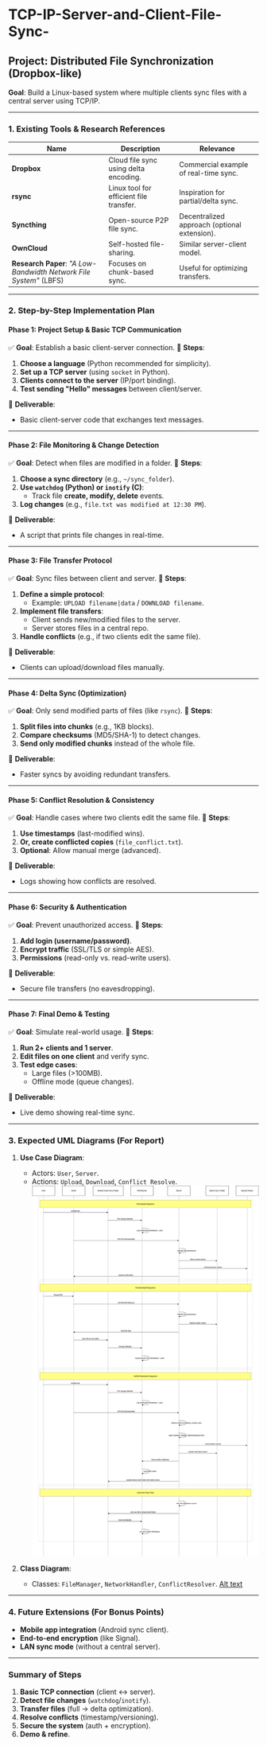 # TCP-IP-Server-and-Client-File-Sync-

## **Project: Distributed File Synchronization (Dropbox-like)**
**Goal**: Build a Linux-based system where multiple clients sync files with a central server using TCP/IP. 
 
---
 
### **1. Existing Tools & Research References** 
| Name | Description | Relevance | 
|------|-------------|-----------| 
| **Dropbox** | Cloud file sync using delta encoding. | Commercial example of real-time sync. | 
| **rsync** | Linux tool for efficient file transfer. | Inspiration for partial/delta sync. | 
| **Syncthing** | Open-source P2P file sync. | Decentralized approach (optional extension). | 
| **OwnCloud** | Self-hosted file-sharing. | Similar server-client model. | 
| **Research Paper**: *"A Low-Bandwidth Network File System"* (LBFS) | Focuses on chunk-based sync. | Useful for optimizing transfers. | 
 
---
 
### **2. Step-by-Step Implementation Plan** 
 
#### **Phase 1: Project Setup & Basic TCP Communication** 
✅ **Goal**: Establish a basic client-server connection. 
🔹 **Steps**: 
1. **Choose a language** (Python recommended for simplicity). 
2. **Set up a TCP server** (using `socket` in Python). 
3. **Clients connect to the server** (IP/port binding). 
4. **Test sending "Hello" messages** between client/server. 
 
📌 **Deliverable**: 
- Basic client-server code that exchanges text messages. 
 
---
 
#### **Phase 2: File Monitoring & Change Detection** 
✅ **Goal**: Detect when files are modified in a folder. 
🔹 **Steps**: 
1. **Choose a sync directory** (e.g., `~/sync_folder`). 
2. **Use `watchdog` (Python) or `inotify` (C)**: 
   - Track file **create, modify, delete** events. 
3. **Log changes** (e.g., `file.txt was modified at 12:30 PM`). 
 
📌 **Deliverable**: 
- A script that prints file changes in real-time. 
 
---
 
#### **Phase 3: File Transfer Protocol** 
✅ **Goal**: Sync files between client and server. 
🔹 **Steps**: 
1. **Define a simple protocol**: 
   - Example: `UPLOAD filename|data` / `DOWNLOAD filename`. 
2. **Implement file transfers**: 
   - Client sends new/modified files to the server. 
   - Server stores files in a central repo. 
3. **Handle conflicts** (e.g., if two clients edit the same file). 
 
📌 **Deliverable**: 
- Clients can upload/download files manually. 
 
---
 
#### **Phase 4: Delta Sync (Optimization)** 
✅ **Goal**: Only send modified parts of files (like `rsync`). 
🔹 **Steps**: 
1. **Split files into chunks** (e.g., 1KB blocks). 
2. **Compare checksums** (MD5/SHA-1) to detect changes. 
3. **Send only modified chunks** instead of the whole file. 
 
📌 **Deliverable**: 
- Faster syncs by avoiding redundant transfers. 
 
---
 
#### **Phase 5: Conflict Resolution & Consistency** 
✅ **Goal**: Handle cases where two clients edit the same file. 
🔹 **Steps**: 
1. **Use timestamps** (last-modified wins). 
2. **Or, create conflicted copies** (`file_conflict.txt`). 
3. **Optional**: Allow manual merge (advanced). 
 
📌 **Deliverable**: 
- Logs showing how conflicts are resolved. 
 
---
 
#### **Phase 6: Security & Authentication** 
✅ **Goal**: Prevent unauthorized access. 
🔹 **Steps**: 
1. **Add login (username/password)**. 
2. **Encrypt traffic** (SSL/TLS or simple AES). 
3. **Permissions** (read-only vs. read-write users). 
 
📌 **Deliverable**: 
- Secure file transfers (no eavesdropping). 
 
---
 
#### **Phase 7: Final Demo & Testing** 
✅ **Goal**: Simulate real-world usage. 
🔹 **Steps**: 
1. **Run 2+ clients and 1 server**. 
2. **Edit files on one client** and verify sync. 
3. **Test edge cases**: 
   - Large files (>100MB). 
   - Offline mode (queue changes). 
 
📌 **Deliverable**: 
- Live demo showing real-time sync. 
 
---
 
### **3. Expected UML Diagrams (For Report)** 
1. **Use Case Diagram**: 
   - Actors: `User`, `Server`. 
   - Actions: `Upload`, `Download`, `Conflict Resolve`. 
   ![Alt text](Case_Diagram.png)

2. **Class Diagram**: 
   - Classes: `FileManager`, `NetworkHandler`, `ConflictResolver`. 
   [Alt text](Server-Client-FileWatcher_Relation.png)
 
---
 
### **4. Future Extensions (For Bonus Points)** 
- **Mobile app integration** (Android sync client). 
- **End-to-end encryption** (like Signal). 
- **LAN sync mode** (without a central server). 
 
---
 
### **Summary of Steps** 
1. **Basic TCP connection** (client ↔ server). 
2. **Detect file changes** (`watchdog`/`inotify`). 
3. **Transfer files** (full → delta optimization). 
4. **Resolve conflicts** (timestamp/versioning). 
5. **Secure the system** (auth + encryption). 
6. **Demo & refine**. 
